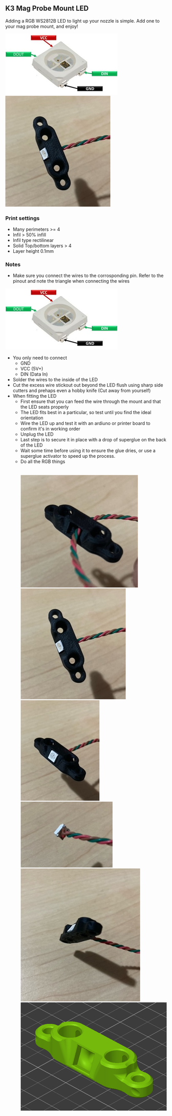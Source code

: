 ## K3 Mag Probe Mount LED

Adding a RGB WS2812B LED to light up your nozzle is simple. Add one to your mag probe mount, and enjoy!

![image](./Images/WS2812.jpg)
![image](./Images/image1.jpeg)

### Print settings
- Many perimeters >= 4
- Infil > 50% infill
- Infil type rectilinear
- Solid Top/bottom layers > 4
- Layer height 0.1mm 

### Notes
- Make sure you connect the wires to the corrosponding pin. Refer to the pinout and note the triangle when connecting the wires 

![image](./Images/WS2812.jpg)
- You only need to connect
  - GND
  - VCC (5V+)
  - DIN (Data In)
- Solder the wires to the inside of the LED
- Cut the excess wire stickout out beyond the LED flush using sharp side cutters and prehaps even a hobby knife (Cut away from yourself)
- When fitting the LED
  - First ensure that you can feed the wire through the mount and that the LED seats properly
  - The LED fits best in a particular, so test until you find the ideal orientation
  - Wire the LED up and test it with an ardiuno or printer board to confirm it's in working order
  - Unplug the LED
  - Last step is to secure it in place with a drop of superglue on the back of the LED
  - Wait some time before using it to ensure the glue dries, or use a superglue activator to speed up the process. 
  - Do all the RGB things
<br><br><br>
![image](./Images/image0.jpeg)
![image](./Images/image1.jpeg)
![image](./Images/image2.jpeg)
![image](./Images/image3.jpeg)
![image](./Images/image4.jpeg)
![image](./Images/model.PNG)
